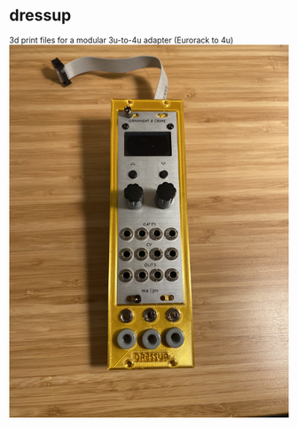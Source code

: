 # dressup
3d print files for a modular 3u-to-4u adapter (Eurorack to 4u)
![Image](images/IMG_4779.JPEG)

